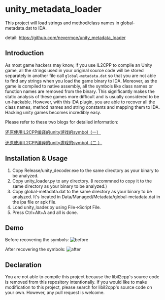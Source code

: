 # unity_metadata_loader

This project will load strings and method/class names in global-metadata.dat to IDA.

detail: https://github.com/nevermoe/unity_metadata_loader

## Introduction

As most game hackers may know, if you use IL2CPP to compile an Unity game, all the strings used in your original source code will be stored separately in another file call `global-metadata.dat` so that you are not able to find any strings when you load the game binary to IDA. Moreover, as the game is compiled to native assembly, all the symbols like class names or function names are removed from the binary. This significantly makes the static analysis of these games more difficult and is usually considered to be un-hackable. However, with this IDA plugin, you are able to recover all the class names, method names and string constants and mapping them to IDA. Hacking unity games becomes incredibly easy.

Please refer to these two blogs for detailed information:

[还原使用IL2CPP编译的unity游戏的symbol（一）](https://www.nevermoe.com/?p=572)

[还原使用IL2CPP编译的unity游戏的symbol（二 ）](https://www.nevermoe.com/?p=597)


## Installation & Usage

1. Copy Release/unity_decoder.exe to the same directory as your binary to be analyzed.
2. Copy unity_loader.py to any directory. (I recommned to copy it to the same directory as your binary to be analyzed.)
3. Copy global-metadata.dat to the same directory as your binary to be analyzed. It's located in Data/Managed/Metadata/global-metadata.dat in the ipa file or apk file.
4. Load unity_loader.py using File->Script File.
5. Press Ctrl+Alt+A and all is done.


## Demo

Before recovering the symbols:
![before](https://www.nevermoe.com/wp-content/uploads/2016/09/before.png)

After recovering the symbols:
![after](https://www.nevermoe.com/wp-content/uploads/2016/09/after.png)

## Declaration

You are not able to compile this project because the libil2cpp's source code is removed from this repository intentionally. If you would like to make modification to this project, please search for libil2cpp's source code on your own. However, any pull request is welcome.
